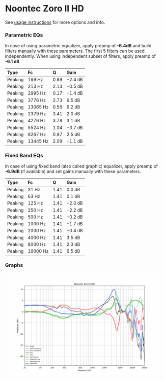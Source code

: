 # Noontec Zoro II HD
See [usage instructions](https://github.com/jaakkopasanen/AutoEq#usage) for more options and info.

### Parametric EQs
In case of using parametric equalizer, apply preamp of **-6.4dB** and build filters manually
with these parameters. The first 5 filters can be used independently.
When using independent subset of filters, apply preamp of **-6.1 dB**.

| Type    | Fc       |    Q | Gain    |
|:--------|:---------|:-----|:--------|
| Peaking | 169 Hz   | 0.89 | -2.4 dB |
| Peaking | 213 Hz   | 2.13 | -0.5 dB |
| Peaking | 2995 Hz  | 0.17 | -1.4 dB |
| Peaking | 3776 Hz  | 2.73 | 6.5 dB  |
| Peaking | 13065 Hz | 0.56 | 6.2 dB  |
| Peaking | 2379 Hz  | 3.41 | 2.0 dB  |
| Peaking | 4276 Hz  | 3.78 | 3.1 dB  |
| Peaking | 5524 Hz  | 1.04 | -3.7 dB |
| Peaking | 8267 Hz  | 0.97 | 2.5 dB  |
| Peaking | 13445 Hz | 2.09 | -1.1 dB |

### Fixed Band EQs
In case of using fixed band (also called graphic) equalizer, apply preamp of **-6.9dB**
(if available) and set gains manually with these parameters.

| Type    | Fc       |    Q | Gain    |
|:--------|:---------|:-----|:--------|
| Peaking | 31 Hz    | 1.41 | 0.0 dB  |
| Peaking | 63 Hz    | 1.41 | 0.1 dB  |
| Peaking | 125 Hz   | 1.41 | -2.0 dB |
| Peaking | 250 Hz   | 1.41 | -2.2 dB |
| Peaking | 500 Hz   | 1.41 | -0.2 dB |
| Peaking | 1000 Hz  | 1.41 | -1.7 dB |
| Peaking | 2000 Hz  | 1.41 | -0.4 dB |
| Peaking | 4000 Hz  | 1.41 | 3.5 dB  |
| Peaking | 8000 Hz  | 1.41 | 2.3 dB  |
| Peaking | 16000 Hz | 1.41 | 6.5 dB  |

### Graphs
![](./Noontec%20Zoro%20II%20HD.png)